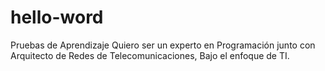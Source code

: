 # hello-word
Pruebas de Aprendizaje
Quiero ser un experto en Programación junto con Arquitecto de Redes de Telecomunicaciones, Bajo el enfoque de TI.
